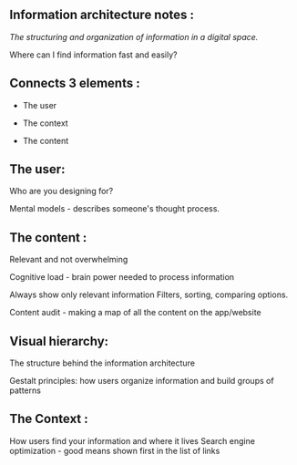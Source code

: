 ## Information architecture notes : 

_The structuring and organization of information in  a digital space._



Where can I find information fast and easily? 

## Connects 3 elements : 

* The user

* The context

* The content 

## The user: 

Who are you designing for?

Mental models - describes someone's thought process. 

## The content : 
Relevant and not overwhelming

Cognitive load - brain power needed to process information

Always show only relevant information
Filters, sorting, comparing options.

Content audit - making a map of all the content on the app/website

## Visual hierarchy: 
 The structure behind the information architecture 

Gestalt principles: how users organize information and build groups of patterns 

  ## The Context : 
How users find your information and where it lives
Search engine optimization - good means shown first in the list of links
